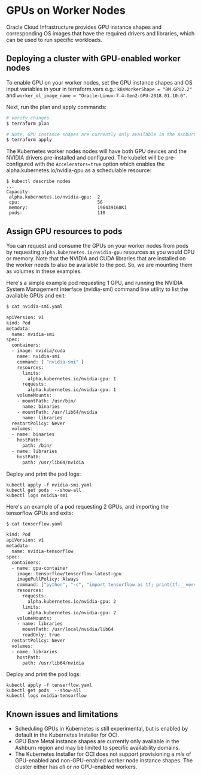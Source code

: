 # GPUs on Worker Nodes

Oracle Cloud Infrastructure provides GPU instance shapes and corresponding OS images that have the required drivers and libraries, which can be used to run specific workloads.

## Deploying a cluster with GPU-enabled worker nodes

To enable GPU on your worker nodes, set the GPU instance shapes and OS input variables in your in terraform.vars e.g.: `k8sWorkerShape = "BM.GPU2.2"` and `worker_ol_image_name = "Oracle-Linux-7.4-Gen2-GPU-2018.01.10-0"`.

Next, run the plan and apply commands:

```bash
# verify changes
$ terraform plan

# Note, GPU instance shapes are currently only available in the Ashburn region
$ terraform apply
```

The Kubernetes worker nodes nodes will have both GPU devices and the NVIDIA drivers pre-installed and configured. The kubelet will be pre-configured with the `Accelerators=true` option which enables the alpha.kubernetes.io/nvidia-gpu as a schedulable resource:

```
$ kubectl describe nodes
...
Capacity:
 alpha.kubernetes.io/nvidia-gpu:  2
 cpu:                             56
 memory:                          196439168Ki
 pods:                            110
```


## Assign GPU resources to pods

You can request and consume the GPUs on your worker nodes from pods by requesting `alpha.kubernetes.io/nvidia-gpu` resources as you would CPU or memory. Note that the NVIDIA and CUDA libraries that are installed on the worker needs to also be available to the pod. So, we are mounting them as volumes in these examples.

Here's a simple example pod requesting 1 GPU, and running the NVIDIA System Management Interface (nvidia-smi) command line utility to list the available GPUs and exit:

```bash
$ cat nvidia-smi.yaml

apiVersion: v1
kind: Pod
metadata:
  name: nvidia-smi
spec:
  containers:
  - image: nvidia/cuda
    name: nvidia-smi
    command: [ "nvidia-smi" ]
    resources:
      limits:
        alpha.kubernetes.io/nvidia-gpu: 1
      requests:
        alpha.kubernetes.io/nvidia-gpu: 1
    volumeMounts:
    - mountPath: /usr/bin/
      name: binaries
    - mountPath: /usr/lib64/nvidia
      name: libraries
  restartPolicy: Never
  volumes:
  - name: binaries
    hostPath:
      path: /bin/
  - name: libraries
    hostPath:
      path: /usr/lib64/nvidia
```

Deploy and print the pod logs:

```
kubectl apply -f nvidia-smi.yaml
kubectl get pods  --show-all
kubectl logs nvidia-smi
```

Here's an example of a pod requesting 2 GPUs, and importing the tensorflow GPUs and exits:

```bash
$ cat tenserflow.yaml

kind: Pod
apiVersion: v1
metadata:
  name: nvidia-tensorflow
spec:
  containers:
  - name: gpu-container
    image: tensorflow/tensorflow:latest-gpu
    imagePullPolicy: Always
    command: ["python", "-c", "import tensorflow as tf; print(tf.__version__)"]
    resources:
      requests:
        alpha.kubernetes.io/nvidia-gpu: 2
      limits:
        alpha.kubernetes.io/nvidia-gpu: 2
    volumeMounts:
    - name: libraries
      mountPath: /usr/local/nvidia/lib64
      readOnly: true
  restartPolicy: Never
  volumes:
  - name: libraries
    hostPath:
      path: /usr/lib64/nvidia
```

Deploy and print the pod logs:

```
kubectl apply -f tenserflow.yaml
kubectl get pods  --show-all
kubectl logs nvidia-tensorflow
```

## Known issues and limitations

* Scheduling GPUs in Kubernetes is still experimental, but is enabled by default in the Kubernetes Installer for OCI.
* GPU Bare Metal instance shapes are currently only available in the Ashburn region and may be limited to specific availability domains.
* The Kubernetes Installer for OCI does not support provisioning a _mix_ of GPU-enabled and non-GPU-enabled worker node instance shapes. The cluster either has _all_ or _no_ GPU-enabled workers.
